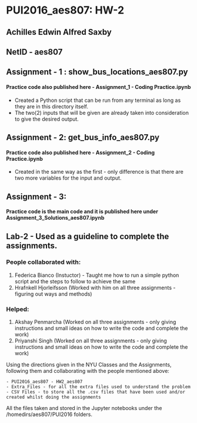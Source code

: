 # PUI2016_aes807: HW-2

## Achilles Edwin Alfred Saxby
## NetID - aes807

## Assignment - 1 : show_bus_locations_aes807.py
#### Practice code also published here - Assignment_1 - Coding Practice.ipynb

- Created a Python script that can be run from any terminal as long as they are in this directory itself.
- The two(2) inputs that will be given are already taken into consideration to give the desired output.

## Assignment - 2: get_bus_info_aes807.py
#### Practice code also published here - Assignment_2 - Coding Practice.ipynb

- Created in the same way as the first - only difference is that there are two more variables for the input and output.

## Assignment - 3:
#### Practice code is the main code and it is published here under Assignment_3_Solutions_aes807.ipynb

## Lab-2 - Used as a guideline to complete the assignments.

### People collaborated with:

1. Federica Bianco (Instuctor) - Taught me how to run a simple python script and the steps to follow to achieve the same
2. Hrafnkell Hjorleifsson (Worked with him on all three assignments - figuring out ways and methods)

### Helped:

1. Akshay Penmarcha (Worked on all three assignments - only giving instructions and small ideas on how to write the code and complete the work)
2. Priyanshi Singh (Worked on all three assignments - only giving instructions and small ideas on how to write the code and complete the work)

Using the directions given in the NYU Classes and the Assignments, following them and collaborating with the people mentioned above:

    - PUI2016_aes807 - HW2_aes807
    - Extra_Files - for all the extra files used to understand the problem
    - CSV Files - to store all the .csv files that have been used and/or created whilst doing the assignments

All the files taken and stored in the Jupyter notebooks under the /homedirs/aes807/PUI2016 folders.

